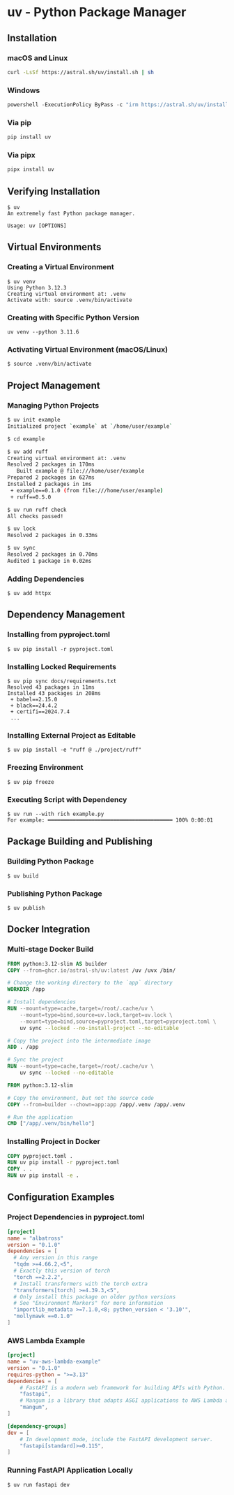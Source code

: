 # uv - Python Package Manager

## Installation

### macOS and Linux
```bash
curl -LsSf https://astral.sh/uv/install.sh | sh
```

### Windows
```powershell
powershell -ExecutionPolicy ByPass -c "irm https://astral.sh/uv/install.ps1 | iex"
```

### Via pip
```bash
pip install uv
```

### Via pipx
```bash
pipx install uv
```

## Verifying Installation
```shell
$ uv
An extremely fast Python package manager.

Usage: uv [OPTIONS]
```

## Virtual Environments

### Creating a Virtual Environment
```console
$ uv venv
Using Python 3.12.3
Creating virtual environment at: .venv
Activate with: source .venv/bin/activate
```

### Creating with Specific Python Version
```shell
uv venv --python 3.11.6
```

### Activating Virtual Environment (macOS/Linux)
```console
$ source .venv/bin/activate
```

## Project Management

### Managing Python Projects
```bash
$ uv init example
Initialized project `example` at `/home/user/example`

$ cd example

$ uv add ruff
Creating virtual environment at: .venv
Resolved 2 packages in 170ms
   Built example @ file:///home/user/example
Prepared 2 packages in 627ms
Installed 2 packages in 1ms
 + example==0.1.0 (from file:///home/user/example)
 + ruff==0.5.0

$ uv run ruff check
All checks passed!

$ uv lock
Resolved 2 packages in 0.33ms

$ uv sync
Resolved 2 packages in 0.70ms
Audited 1 package in 0.02ms
```

### Adding Dependencies
```console
$ uv add httpx
```

## Dependency Management

### Installing from pyproject.toml
```console
$ uv pip install -r pyproject.toml
```

### Installing Locked Requirements
```console
$ uv pip sync docs/requirements.txt
Resolved 43 packages in 11ms
Installed 43 packages in 208ms
 + babel==2.15.0
 + black==24.4.2
 + certifi==2024.7.4
 ...
```

### Installing External Project as Editable
```console
$ uv pip install -e "ruff @ ./project/ruff"
```

### Freezing Environment
```shell
$ uv pip freeze
```

### Executing Script with Dependency
```console
$ uv run --with rich example.py
For example: ━━━━━━━━━━━━━━━━━━━━━━━━━━━━━━━━━━━━━━━━ 100% 0:00:01
```

## Package Building and Publishing

### Building Python Package
```console
$ uv build
```

### Publishing Python Package
```console
$ uv publish
```

## Docker Integration

### Multi-stage Docker Build
```Dockerfile
FROM python:3.12-slim AS builder
COPY --from=ghcr.io/astral-sh/uv:latest /uv /uvx /bin/

# Change the working directory to the `app` directory
WORKDIR /app

# Install dependencies
RUN --mount=type=cache,target=/root/.cache/uv \
    --mount=type=bind,source=uv.lock,target=uv.lock \
    --mount=type=bind,source=pyproject.toml,target=pyproject.toml \
    uv sync --locked --no-install-project --no-editable

# Copy the project into the intermediate image
ADD . /app

# Sync the project
RUN --mount=type=cache,target=/root/.cache/uv \
    uv sync --locked --no-editable

FROM python:3.12-slim

# Copy the environment, but not the source code
COPY --from=builder --chown=app:app /app/.venv /app/.venv

# Run the application
CMD ["/app/.venv/bin/hello"]
```

### Installing Project in Docker
```Dockerfile
COPY pyproject.toml .
RUN uv pip install -r pyproject.toml
COPY . .
RUN uv pip install -e .
```

## Configuration Examples

### Project Dependencies in pyproject.toml
```toml
[project]
name = "albatross"
version = "0.1.0"
dependencies = [
  # Any version in this range
  "tqdm >=4.66.2,<5",
  # Exactly this version of torch
  "torch ==2.2.2",
  # Install transformers with the torch extra
  "transformers[torch] >=4.39.3,<5",
  # Only install this package on older python versions
  # See "Environment Markers" for more information
  "importlib_metadata >=7.1.0,<8; python_version < '3.10'",
  "mollymawk ==0.1.0"
]
```

### AWS Lambda Example
```toml
[project]
name = "uv-aws-lambda-example"
version = "0.1.0"
requires-python = ">=3.13"
dependencies = [
    # FastAPI is a modern web framework for building APIs with Python.
    "fastapi",
    # Mangum is a library that adapts ASGI applications to AWS Lambda and API Gateway.
    "mangum",
]

[dependency-groups]
dev = [
    # In development mode, include the FastAPI development server.
    "fastapi[standard]>=0.115",
]
```

### Running FastAPI Application Locally
```console
$ uv run fastapi dev
```
